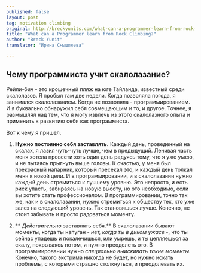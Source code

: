 ```yaml
---
published: false
layout: post
tag: motivation climbing
original: http://breckyunits.com/what-can-a-programmer-learn-from-rock-climbing.html
title: "What can a Programmer learn from Rock Climbing?"
author: "Breck Yunit"
translator: "Ирина Смышляева"

---
```


## Чему программиста учит скалолазание?

Рейли-бич - это крошечный пляж на юге Тайланда, известный среди скалолазов. Я пробыл там две недели.
Когда позволяла погода, я занимался скалолазанием. Когда не позволяла - программированием. И я буквально обнаружил себя совмещающим и то, и другое. Точнее, я размышлял над тем, что я могу извлечь из этого скалолазного опыта и применить к развитию себя как программиста.

Вот к чему я пришел.

1. **Нужно постоянно себя заставлять.** Каждый день, проведенный на скалах, я лазил чуть-чуть лучше, чем в предыдущий. Ленивая часть меня хотела провести хоть один день радуясь тому, что я уже умею, и не пытаясь прыгнуть выше головы. К счастью, у меня был прекрасный напарник, который пресекал это, и каждый день толкал меня к новой цели. И в программировании, и в скалолазании нужно каждый день стремиться к лучшему уровню. Это непросто, и есть риск упасть, забираясь на новую высоту, но это необходимо, если вы хотите стать профессионалом. В программировании, точно так же, как и в скалолазании, нужно стремиться к обществу тех, кто уже залез на следующий уровень. Так становишься лучше. Конечно, не стоит забывать и просто радоваться моменту.

2. ** *Действительно* заставлять себя.** В скалолазании бывают моменты, когда ты напуган *- нет, когда ты в диком ужасе -*, что ты сейчас упадешь и покалечишься, или умрешь, и ты цепляешься за скалу, покрываясь потом, и нужно преодолеть это. В программировании нужно *специально выискивать такие моменты*. Конечно, такого экстрима никогда не будет, но нужно искать проблемы, с которыми страшно столкнуться, и преодолевать их.
